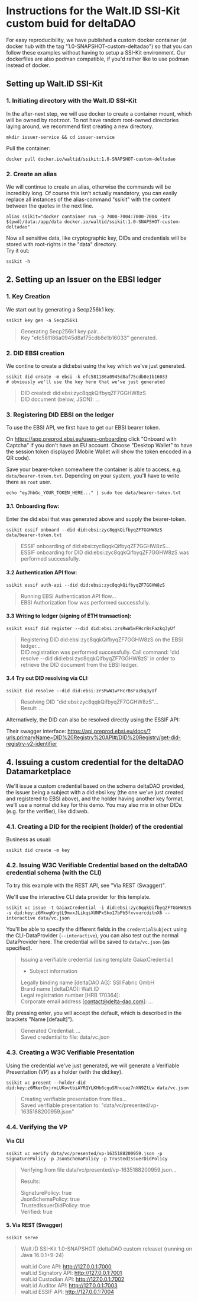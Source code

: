 # Instructions for the Walt.ID SSI-Kit custom buid for deltaDAO

For easy reproducibility, we have published a custom docker container (at docker hub with the tag "1.0-SNAPSHOT-custom-deltadao") so that you can follow these examples without having to setup a SSI-Kit environment. Our dockerfiles are also podman compatible, if you'd rather like to use podman instead of docker.

## Setting up Walt.ID SSI-Kit

### 1. Initiating directory with the Walt.ID SSI-Kit
In the after-next step, we will use docker to create a container mount, which will be owned by root:root. To not have random root-owned directories laying around, we recommend first creating a new directory.

    mkdir issuer-service && cd issuer-service

Pull the container:

    docker pull docker.io/waltid/ssikit:1.0-SNAPSHOT-custom-deltadao

### 2. Create an alias

We will continue to create an alias, otherwise the commands will be incredibly long. Of course this isn't actually mandatory, you can easily replace all instances of the alias-command "ssikit" with the content between the quotes in the next line.

    alias ssikit="docker container run -p 7000-7004:7000-7004 -itv $(pwd)/data:/app/data docker.io/waltid/ssikit:1.0-SNAPSHOT-custom-deltadao"

Now all sensitive data, like cryptographic key, DIDs and credentials will be stored with root-rights in the "data" directory.  
Try it out:

    ssikit -h

## 2. Setting up an Issuer on the EBSI ledger

### 1. Key Creation
We start out by generating a Secp256k1 key.

    ssikit key gen -a Secp256k1

> Generating Secp256k1 key pair...  
> Key "efc581186a0945d8af75cdb8e1b16033" generated.

### 2. DID EBSI creation
We contine to create a did:ebsi using the key which we've just generated.

    ssikit did create -m ebsi -k efc581186a0945d8af75cdb8e1b16033
    # obviously we'll use the key here that we've just generated

> DID created: did:ebsi:zyc8qqkQifbyqZF7GGHW8zS  
> DID document (below, JSON): ...

### 3. Registering DID EBSI on the ledger

To use the EBSI API, we first have to get our EBSI bearer token.

On https://app.preprod.ebsi.eu/users-onboarding click "Onboard with Captcha" if you don't have an EU account. Choose "Desktop Wallet" to have the session token displayed (Mobile Wallet will show the token encoded in a QR code).

Save your bearer-token somewhere the container is able to access, e.g. `data/bearer-token.txt`. Depending on your system, you'll have to write there as `root` user.

    echo "eyJhbGc_YOUR_TOKEN_HERE..." | sudo tee data/bearer-token.txt

#### 3.1. Onboarding flow:
Enter the did:ebsi that was generated above and supply the bearer-token.

    ssikit essif onboard --did did:ebsi:zyc8qqkQifbyqZF7GGHW8zS data/bearer-token.txt

> ESSIF onboarding of did:ebsi:zyc8qqkQifbyqZF7GGHW8zS...  
> ESSIF onboarding for DID did:ebsi:zyc8qqkQifbyqZF7GGHW8zS was performed successfully.

#### 3.2 Authentication API flow:

    ssikit essif auth-api --did did:ebsi:zyc8qqkQifbyqZF7GGHW8zS

> Running EBSI Authentication API flow...  
> EBSI Authorization flow was performed successfully.

#### 3.3 Writing to ledger (signing of ETH transaction):

    ssikit essif did register --did did:ebsi:zrsRwW1wFHcrBsFazkq3yUf

> Registering DID did:ebsi:zyc8qqkQifbyqZF7GGHW8zS on the EBSI ledger...  
> DID registration was performed successfully. Call command: 'did resolve --did did:ebsi:zyc8qqkQifbyqZF7GGHW8zS' in order to retrieve the DID document from the EBSI ledger.

#### 3.4 Try out DID resolving via CLI:

    ssikit did resolve --did did:ebsi:zrsRwW1wFHcrBsFazkq3yUf

> Resolving DID "did:ebsi:zyc8qqkQifbyqZF7GGHW8zS"...  
> Result: ...

Alternatively, the DID can also be resolved directly using the ESSIF API:

Their swagger interface: https://api.preprod.ebsi.eu/docs/?urls.primaryName=DID%20Registry%20API#/DID%20Registry/get-did-registry-v2-identifier

## 4. Issuing a custom credential for the deltaDAO Datamarketplace

We'll issue a custom credential based on the schema deltaDAO provided, the issuer being a subject with a did:ebsi key (the one we've just created and registered to EBSI above), and the holder having another key format, we'll use a normal did:key for this demo. You may also mix in other DIDs (e.g. for the verifier), like did:web.

### 4.1. Creating a DID for the recipient (holder) of the credential 
Business as usual:

    ssikit did create -m key

### 4.2. Issuing W3C Verifiable Credential based on the deltaDAO credential schema (with the CLI)
To try this example with the REST API, see "Via REST (Swagger)".

We'll use the interactive CLI data provider for this template.

    ssikit vc issue -t GaiaxCredential -i did:ebsi:zyc8qqkQifbyqZF7GGHW8zS -s did:key:z6MkwgKrgtL9mvxJLikqsXUNPxSko17bPb5fxvvurcditnX6 --interactive data/vc.json

You'll be able to specify the different fields in the `credentialSubject` using the CLI-DataProvider (`--interactive`), you can also test out the normal DataProvider here. The credential will be saved to `data/vc.json` (as specified).

> Issuing a verifiable credential (using template GaiaxCredential)  
>  
> - Subject information  
>  
> Legally binding name [deltaDAO AG]: SSI Fabric GmbH  
> Brand name [deltaDAO]: Walt.ID  
> Legal registration number [HRB 170364]:  
> Corporate email address [contact@delta-dao.com]: ...  

(By pressing enter, you will accept the default, which is described in the brackets "Name [default]").

> Generated Credential: ...  
> Saved credential to file: data/vc.json

### 4.3. Creating a W3C Verifiable Presentation

Using the credential we've just generated, we will generate a Verifiable Presentation (VP) as a holder (with the did:key).

    ssikit vc present --holder-did did:key:z6MkerDxjrmLUKovtbiAYRQYLKHb6cguSRhucaz7nXN9ZtLw data/vc.json

> Creating verifiable presentation from files...  
> Saved verifiable presentation to: "data/vc/presented/vp-1635188200959.json"  

### 4.4. Verifying the VP

#### Via CLI
    ssikit vc verify data/vc/presented/vp-1635188200959.json -p SignaturePolicy -p JsonSchemaPolicy -p TrustedIssuerDidPolicy

> Verifying from file data/vc/presented/vp-1635188200959.json...  
>  
> Results:  
>  
> SignaturePolicy:		 true  
> JsonSchemaPolicy:		 true  
> TrustedIssuerDidPolicy:		 true  
> Verified:		 true  

#### 5. Via REST (Swagger)

    ssikit serve
> Walt.ID SSI-Kit 1.0-SNAPSHOT (deltaDAO custom release) (running on Java 16.0.1+9-24)  
>   
>  walt.id Core API:      http://127.0.0.1:7000  
>  walt.id Signatory API: http://127.0.0.1:7001  
>  walt.id Custodian API: http://127.0.0.1:7002  
>  walt.id Auditor API:   http://127.0.0.1:7003  
>  walt.id ESSIF API:     http://127.0.0.1:7004  
